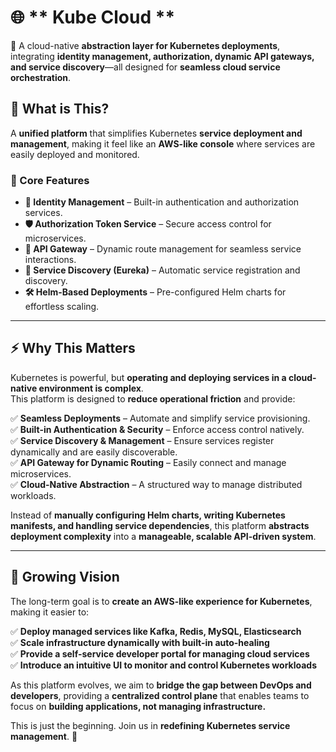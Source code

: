 # 🌐 ** Kube Cloud **  

🚀 A cloud-native **abstraction layer for Kubernetes deployments**, integrating **identity management, authorization, dynamic API gateways, and service discovery**—all designed for **seamless cloud service orchestration**.

## 📌 **What is This?**
A **unified platform** that simplifies Kubernetes **service deployment and management**, making it feel like an **AWS-like console** where services are easily deployed and monitored.

### **🔹 Core Features**
- **🔑 Identity Management** – Built-in authentication and authorization services.
- **🛡 Authorization Token Service** – Secure access control for microservices.
- **🔀 API Gateway** – Dynamic route management for seamless service interactions.
- **📡 Service Discovery (Eureka)** – Automatic service registration and discovery.
- **🛠 Helm-Based Deployments** – Pre-configured Helm charts for effortless scaling.

---

## **⚡ Why This Matters**
Kubernetes is powerful, but **operating and deploying services in a cloud-native environment is complex**.  
This platform is designed to **reduce operational friction** and provide:  

✅ **Seamless Deployments** – Automate and simplify service provisioning.  
✅ **Built-in Authentication & Security** – Enforce access control natively.  
✅ **Service Discovery & Management** – Ensure services register dynamically and are easily discoverable.  
✅ **API Gateway for Dynamic Routing** – Easily connect and manage microservices.  
✅ **Cloud-Native Abstraction** – A structured way to manage distributed workloads.  

Instead of **manually configuring Helm charts, writing Kubernetes manifests, and handling service dependencies**, this platform **abstracts deployment complexity** into a **manageable, scalable API-driven system**.

---

## **🚀 Growing Vision**
The long-term goal is to **create an AWS-like experience for Kubernetes**, making it easier to:  

✅ **Deploy managed services like Kafka, Redis, MySQL, Elasticsearch**  
✅ **Scale infrastructure dynamically with built-in auto-healing**  
✅ **Provide a self-service developer portal for managing cloud services**  
✅ **Introduce an intuitive UI to monitor and control Kubernetes workloads**  

As this platform evolves, we aim to **bridge the gap between DevOps and developers**, providing a **centralized control plane** that enables teams to focus on **building applications, not managing infrastructure.**  

This is just the beginning. Join us in **redefining Kubernetes service management**. 🚀  
